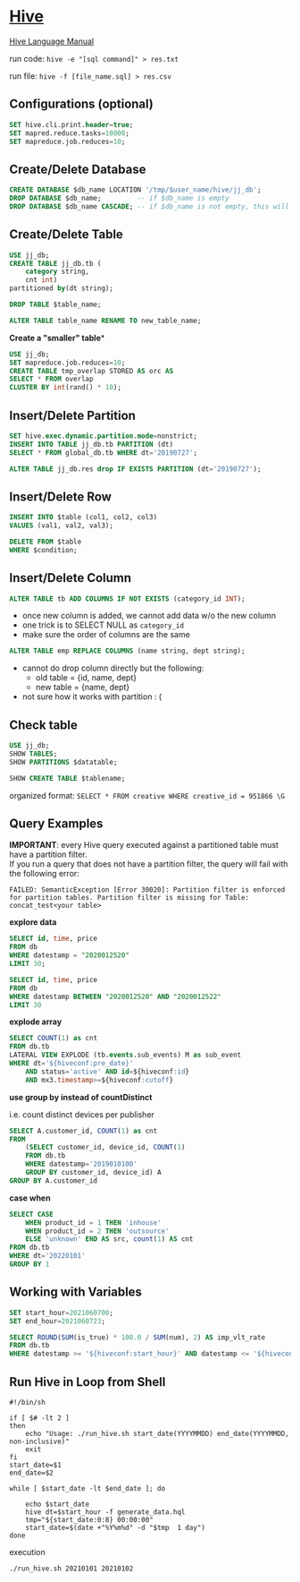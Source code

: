 # [Hive](https://hive.apache.org/)

[Hive Language Manual](https://cwiki.apache.org/confluence/display/Hive/LanguageManual)

run code: ``hive -e "[sql command]" > res.txt``

run file: ``hive -f [file_name.sql] > res.csv``

## Configurations (optional)

```sql
SET hive.cli.print.header=true;
SET mapred.reduce.tasks=10000;
SET mapreduce.job.reduces=10;
```


## Create/Delete Database

```sql
CREATE DATABASE $db_name LOCATION '/tmp/$user_name/hive/jj_db';
DROP DATABASE $db_name;         -- if $db_name is empty
DROP DATABASE $db_name CASCADE; -- if $db_name is not empty, this will drop tables inside
```

## Create/Delete Table

```sql
USE jj_db;
CREATE TABLE jj_db.tb (
	category string,
	cnt int)
partitioned by(dt string);

DROP TABLE $table_name;

ALTER TABLE table_name RENAME TO new_table_name;
```

**Create a "smaller" table***

```sql
USE jj_db;
SET mapreduce.job.reduces=10;
CREATE TABLE tmp_overlap STORED AS orc AS 
SELECT * FROM overlap
CLUSTER BY int(rand() * 10);
```

## Insert/Delete Partition

```sql
SET hive.exec.dynamic.partition.mode=nonstrict;
INSERT INTO TABLE jj_db.tb PARTITION (dt)
SELECT * FROM global_db.tb WHERE dt='20190727';

ALTER TABLE jj_db.res drop IF EXISTS PARTITION (dt='20190727');
```

## Insert/Delete Row

```sql
INSERT INTO $table (col1, col2, col3)
VALUES (val1, val2, val3);

DELETE FROM $table
WHERE $condition;
```

## Insert/Delete Column

```sql
ALTER TABLE tb ADD COLUMNS IF NOT EXISTS (category_id INT);
```
- once new column is added, we cannot add data w/o the new column
- one trick is to SELECT NULL as `category_id `
- make sure the order of columns are the same

```sql
ALTER TABLE emp REPLACE COLUMNS (name string, dept string);
```
- cannot do drop column directly but the following:
	- old table = {id, name, dept}
	- new table = {name, dept}
- not sure how it works with partition : (

## Check table

```sql
USE jj_db;
SHOW TABLES;
SHOW PARTITIONS $datatable;

SHOW CREATE TABLE $tablename;
```
organized format: `SELECT * FROM creative WHERE creative_id = 951866 \G`

## Query Examples

**IMPORTANT**: every Hive query executed against a partitioned table must have a partition filter.<br>
If you run a query that does not have a partition filter, the query will fail with the following error:

`FAILED: SemanticException [Error 30020]: Partition filter is enforced for partition tables. Partition filter is missing for Table: concat_test<your table>`


**explore data**

```sql
SELECT id, time, price
FROM db
WHERE datestamp = "2020012520"
LIMIT 30; 

SELECT id, time, price
FROM db
WHERE datestamp BETWEEN "2020012520" AND "2020012522"
LIMIT 30
```

**explode array**

```sql
SELECT COUNT(1) as cnt
FROM db.tb
LATERAL VIEW EXPLODE (tb.events.sub_events) M as sub_event
WHERE dt='${hiveconf:pre_date}'
	AND status='active' AND id=${hiveconf:id}
	AND mx3.timestamp>=${hiveconf:cutoff}
```

**use group by instead of countDistinct**

i.e. count distinct devices per publisher

```sql
SELECT A.customer_id, COUNT(1) as cnt
FROM
	(SELECT customer_id, device_id, COUNT(1)
	FROM db.tb
	WHERE datestamp='2019010100'
	GROUP BY customer_id, device_id) A
GROUP BY A.customer_id
```

**case when**

```sql
SELECT CASE
	WHEN product_id = 1 THEN 'inhouse'
	WHEN product_id = 2 THEN 'outsource'
	ELSE 'unknown' END AS src, count(1) AS cnt
FROM db.tb
WHERE dt='20220101'
GROUP BY 1
```

## Working with Variables

```sql
SET start_hour=2021060700;
SET end_hour=2021060723;

SELECT ROUND(SUM(is_true) * 100.0 / SUM(num), 2) AS imp_vlt_rate
FROM db.tb
WHERE datestamp >= '${hiveconf:start_hour}' AND datestamp <= '${hiveconf:end_hour}';
```

## Run Hive in Loop from Shell

```shell
#!/bin/sh

if [ $# -lt 2 ]
then
    echo "Usage: ./run_hive.sh start_date(YYYYMMDD) end_date(YYYYMMDD, non-inclusive)"
    exit
fi
start_date=$1
end_date=$2

while [ $start_date -lt $end_date ]; do

    echo $start_date
    hive dt=$start_hour -f generate_data.hql
    tmp="${start_date:0:8} 00:00:00"
    start_date=$(date +"%Y%m%d" -d "$tmp  1 day")
done
```

execution

```bash
./run_hive.sh 20210101 20210102
```
